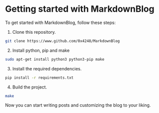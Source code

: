 # Getting started with MarkdownBlog

To get started with MarkdownBlog, follow these steps:

1. Clone this repository.

```bash
git clone https://www.github.com/0x4248/MarkdownBlog
```

2. Install python, pip and make

```bash
sudo apt-get install python3 python3-pip make
```

3. Install the required dependencies.

```bash
pip install -r requirements.txt
```

4. Build the project.

```bash
make
```

Now you can start writing posts and customizing the blog to your liking.